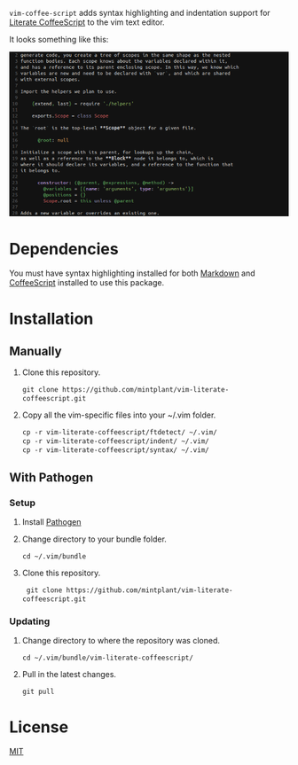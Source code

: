 `vim-coffee-script` adds syntax highlighting and indentation support for
[Literate CoffeeScript](http://coffeescript.org/#literate) to the vim text
editor.

It looks something like this:

![Preview](test/test.png)

# Dependencies

You must have syntax highlighting installed for both
[Markdown](https://github.com/tpope/vim-markdown) and
[CoffeeScript](https://github.com/kchmck/vim-coffee-script) installed to use
this package.

# Installation

## Manually

 1. Clone this repository.

        git clone https://github.com/mintplant/vim-literate-coffeescript.git

 2. Copy all the vim-specific files into your ~/.vim folder.

        cp -r vim-literate-coffeescript/ftdetect/ ~/.vim/
        cp -r vim-literate-coffeescript/indent/ ~/.vim/
        cp -r vim-literate-coffeescript/syntax/ ~/.vim/

## With Pathogen

### Setup

 1. Install [Pathogen](http://www.vim.org/scripts/script.php?script_id=2332)

 2. Change directory to your bundle folder.

        cd ~/.vim/bundle

 3. Clone this repository.

         git clone https://github.com/mintplant/vim-literate-coffeescript.git

### Updating

 1. Change directory to where the repository was cloned.

        cd ~/.vim/bundle/vim-literate-coffeescript/

 2. Pull in the latest changes.

        git pull

# License

[MIT](LICENSE)

